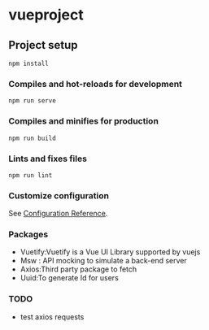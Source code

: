 # vueproject

## Project setup

```
npm install
```

### Compiles and hot-reloads for development

```
npm run serve
```

### Compiles and minifies for production

```
npm run build
```

### Lints and fixes files

```
npm run lint
```

### Customize configuration

See [Configuration Reference](https://cli.vuejs.org/config/).

### Packages

-   Vuetify:Vuetify is a Vue UI Library supported by vuejs
-   Msw : API mocking to simulate a back-end server
-   Axios:Third party package to fetch
-   Uuid:To generate Id for users

### TODO

-   test axios requests
